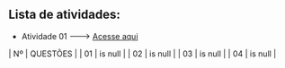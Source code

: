 ## Lista de atividades:
- Atividade 01 ---> [Acesse aqui](EXE01/src/br/edu/principal/principal.java)




| Nº    | QUESTÕES |
| 01    | is null  |
| 02    | is null  |
| 03    | is null  |
| 04    | is null  |
